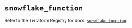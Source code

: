 # `snowflake_function`

Refer to the Terraform Registry for docs: [`snowflake_function`](https://registry.terraform.io/providers/snowflake-labs/snowflake/0.96.0/docs/resources/function).

